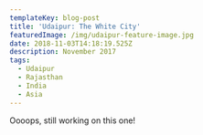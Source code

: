 ```yaml
---
templateKey: blog-post
title: 'Udaipur: The White City'
featuredImage: /img/udaipur-feature-image.jpg
date: 2018-11-03T14:18:19.525Z
description: November 2017
tags:
  - Udaipur
  - Rajasthan
  - India
  - Asia
---
```

Oooops, still working on this one!
